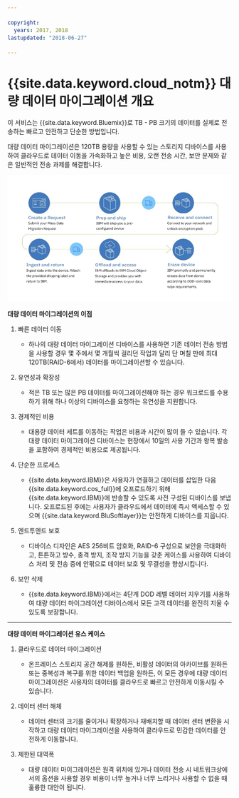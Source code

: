 ```yaml
---

copyright:
  years: 2017, 2018
lastupdated: "2018-06-27"

---
```



# {{site.data.keyword.cloud_notm}} 대량 데이터 마이그레이션 개요

이 서비스는 {{site.data.keyword.Bluemix}}로 TB - PB 크기의 데이터를 실제로 전송하는 빠르고 안전하고 단순한 방법입니다.

대량 데이터 마이그레이션은 120TB 용량을 사용할 수 있는 스토리지 디바이스를 사용하여 클라우드로 데이터 이동을 가속화하고 높은 비용, 오랜 전송 시간, 보안 문제와 같은 일반적인 전송 과제를 해결합니다.

![대량 데이터 마이그레이션 프로세스 플로우](/images/MDMSWorkflow.png)

**대량 데이터 마이그레이션의 이점**

1. 빠른 데이터 이동
    - 하나의 대량 데이터 마이그레이션 디바이스를 사용하면 기존 데이터 전송 방법을 사용할 경우 몇 주에서 몇 개월씩 걸리던 작업과 달리 단 며칠 만에 최대 120TB(RAID-6에서) 데이터를 마이그레이션할 수 있습니다.
    
2. 유연성과 확장성
    - 적은 TB 또는 많은 PB 데이터를 마이그레이션해야 하는 경우 워크로드를 수용하기 위해 하나 이상의 디바이스를 요청하는 유연성을 지원합니다.
    
3. 경제적인 비용
    - 대용량 데이터 세트를 이동하는 작업은 비용과 시간이 많이 들 수 있습니다. 각 대량 데이터 마이그레이션 디바이스는 현장에서 10일의 사용 기간과 왕복 발송을 포함하여 경제적인 비용으로 제공됩니다. 
    
4. 단순한 프로세스
    - {{site.data.keyword.IBM}}은 사용자가 연결하고 데이터를 삽입한 다음 {{site.data.keyword.cos_full}}에 오프로드하기 위해 {{site.data.keyword.IBM}}에 반송할 수 있도록 사전 구성된 디바이스를 보냅니다. 오프로드된 후에는 사용자가 클라우드에서 데이터에 즉시 액세스할 수 있으며 {{site.data.keyword.BluSoftlayer}}는 안전하게 디바이스를 지웁니다.
    
5. 엔드투엔드 보호
    - 디바이스 디자인은 AES 256비트 암호화, RAID-6 구성으로 보안을 극대화하고, 튼튼하고 방수, 충격 방지, 조작 방지 기능을 갖춘 케이스를 사용하여 디바이스 처리 및 전송 중에 안팎으로 데이터 보호 및 무결성을 향상시킵니다.
    
6. 보안 삭제
    - {{site.data.keyword.IBM}}에서는 4단계 DOD 레벨 데이터 지우기를 사용하여 대량 데이터 마이그레이션 디바이스에서 모든 고객 데이터를 완전히 지울 수 있도록 보장합니다.
    
    
<hr>


**대량 데이터 마이그레이션 유스 케이스**
1. 클라우드로 데이터 마이그레이션
    - 온프레미스 스토리지 공간 해제를 원하든, 비활성 데이터의 아카이브를 원하든 또는 중복성과 복구를 위한 데이터 백업을 원하든, 이 모든 경우에 대량 데이터 마이그레이션은 사용자의 데이터를 클라우드로 빠르고 안전하게 이동시킬 수 있습니다.

2. 데이터 센터 해체
    - 데이터 센터의 크기를 줄이거나 확장하거나 재배치할 때 데이터 센터 변환을 시작하고 대량 데이터 마이그레이션을 사용하여 클라우드로 민감한 데이터를 안전하게 이동합니다.

3. 제한된 대역폭
    - 대량 데이터 마이그레이션은 원격 위치에 있거나 데이터 전송 시 네트워크상에서의 옵션을 사용할 경우 비용이 너무 높거나 너무 느리거나 사용할 수 없을 때 훌륭한 대안이 됩니다.
